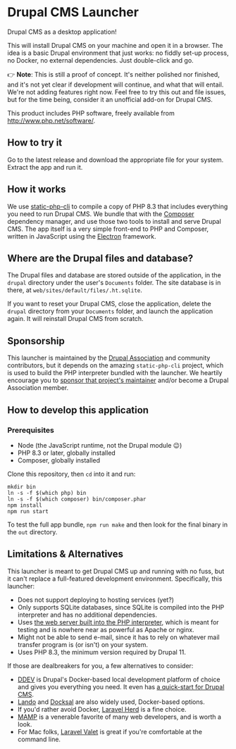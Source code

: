 # Drupal CMS Launcher

Drupal CMS as a desktop application!

This will install Drupal CMS on your machine and open it in a browser. The idea is a basic Drupal environment that just works: no fiddly set-up process, no Docker, no external dependencies. Just double-click and go.

👉 **Note**: This is still a proof of concept. It's neither polished nor finished, and it's not yet clear if development will continue, and what that will entail. We're not adding features right now. Feel free to try this out and file issues, but for the time being, consider it an unofficial add-on for Drupal CMS.

This product includes PHP software, freely available from <http://www.php.net/software/>.

## How to try it
Go to the latest release and download the appropriate file for your system. Extract the app and run it.

## How it works
We use [static-php-cli](https://static-php.dev/) to compile a copy of PHP 8.3 that includes everything you need to run Drupal CMS. We bundle that with the [Composer](https://getcomposer.org/) dependency manager, and use those two tools to install and serve Drupal CMS. The app itself is a very simple front-end to PHP and Composer, written in JavaScript using the [Electron](https://www.electronjs.org/) framework.

## Where are the Drupal files and database?
The Drupal files and database are stored outside of the application, in the `drupal` directory under the user's `Documents` folder. The site database is in there, at `web/sites/default/files/.ht.sqlite`. 

If you want to reset your Drupal CMS, close the application, delete the `drupal` directory from your `Documents` folder, and launch the application again. It will reinstall Drupal CMS from scratch.

## Sponsorship
This launcher is maintained by the [Drupal Association](https://www.drupal.org/association) and community contributors, but it depends on the amazing `static-php-cli` project, which is used to build the PHP interpreter bundled with the launcher. We heartily encourage you to [sponsor that project's maintainer](https://github.com/sponsors/crazywhalecc) and/or become a Drupal Association member.

## How to develop this application

### Prerequisites
* Node (the JavaScript runtime, not the Drupal module 😉)
* PHP 8.3 or later, globally installed
* Composer, globally installed

Clone this repository, then `cd` into it and run:
```shell
mkdir bin
ln -s -f $(which php) bin
ln -s -f $(which composer) bin/composer.phar
npm install
npm run start
```
To test the full app bundle, `npm run make` and then look for the final binary in the `out` directory.

## Limitations & Alternatives
This launcher is meant to get Drupal CMS up and running with no fuss, but it can't replace a full-featured development environment. Specifically, this launcher:
* Does not support deploying to hosting services (yet?)
* Only supports SQLite databases, since SQLite is compiled into the PHP interpreter and has no additional dependencies.
* Uses [the web server built into the PHP interpreter](https://www.php.net/manual/en/features.commandline.webserver.php), which is meant for testing and is nowhere near as powerful as Apache or nginx.
* Might not be able to send e-mail, since it has to rely on whatever mail transfer program is (or isn't) on your system.
* Uses PHP 8.3, the minimum version required by Drupal 11.

If those are dealbreakers for you, a few alternatives to consider:
* [DDEV](https://ddev.com) is Drupal's Docker-based local development platform of choice and gives you everything you need. It even has [a quick-start for Drupal CMS](https://ddev.readthedocs.io/en/stable/users/quickstart/#drupal-drupal-cms).
* [Lando](https://lando.dev/) and [Docksal](https://docksal.io/) are also widely used, Docker-based options.
* If you'd rather avoid Docker, [Laravel Herd](https://herd.laravel.com/) is a fine choice.
* [MAMP](http://mamp.info/) is a venerable favorite of many web developers, and is worth a look.
* For Mac folks, [Laravel Valet](https://laravel.com/docs/11.x/valet) is great if you're comfortable at the command line.
